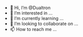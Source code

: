 - 👋 Hi, I’m @Dualtron
- 👀 I’m interested in ...
- 🌱 I’m currently learning ...
- 💞️ I’m looking to collaborate on ...
- 📫 How to reach me ...

<!---
Dualtron/Dualtron is a ✨ special ✨ repository because its `README.md` (this file) appears on your GitHub profile.
You can click the Preview link to take a look at your changes.
--->
